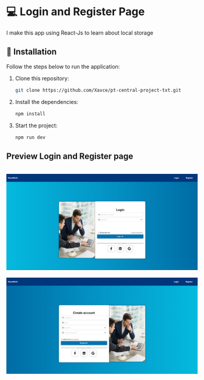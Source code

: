 # 💻 Login and Register Page

I make this app using React-Js to learn about local storage

## 🚀 Installation

Follow the steps below to run the application:

1. Clone this repository:
    ```bash
    git clone https://github.com/Xavce/pt-central-project-txt.git
    ```

2. Install the dependencies:
    ```bash
    npm install
    ```

3. Start the project:
    ```bash
    npm run dev
    ```

## Preview Login and Register page

<br />

<img src="./public/img/Preview Login.png" alt="Login page preview">

<br />
<br />

<img src="./public/img/Preview Register.png" alt="Login page preview">





